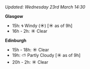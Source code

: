*Updated: Wednesday 23rd March 14:30*

**Glasgow**

* 15h: :cyclone: Windy (:sunny:) [:sunny: as of 9h]
* 16h - 2h: :sunny: Clear

**Edinburgh**

* 15h - 18h: :sunny: Clear
* 19h: :partly_sunny: Partly Cloudy [:sunny: as of 9h]
* 20h - 2h: :sunny: Clear
